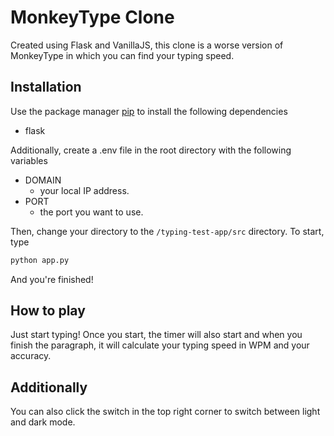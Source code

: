 # MonkeyType Clone

Created using Flask and VanillaJS, this clone is a worse version of MonkeyType in which you can find your typing speed.

## Installation

Use the package manager [pip](https://pip.pypa.io/en/stable/) to install the following dependencies

- flask

Additionally, create a .env file in the root directory with the following variables
- DOMAIN
    - your local IP address.
- PORT
    - the port you want to use.
    
Then, change your directory to the `/typing-test-app/src` directory. To start, type

```bash
python app.py
```
And you're finished!

## How to play

Just start typing! Once you start, the timer will also start and when you finish the paragraph, it will calculate your typing speed in WPM and your accuracy. 

## Additionally

You can also click the switch in the top right corner to switch between light and dark mode.